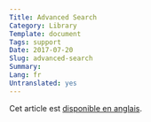 ```yaml
---
Title: Advanced Search
Category: Library
Template: document
Tags: support
Date: 2017-07-20
Slug: advanced-search
Summary:
Lang: fr
Untranslated: yes
---
```


Cet article est [disponible en anglais](/en/library/advanced-search).
